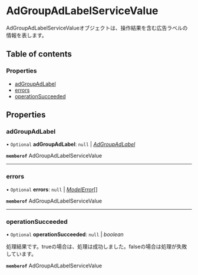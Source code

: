 # AdGroupAdLabelServiceValue


<div lang=\"ja\">AdGroupAdLabelServiceValueオブジェクトは、操作結果を含む広告ラベルの情報を表します。</div> 

## Table of contents

### Properties

- [adGroupAdLabel](adgroupadlabelservicevalue.md#adgroupadlabel)
- [errors](adgroupadlabelservicevalue.md#errors)
- [operationSucceeded](adgroupadlabelservicevalue.md#operationsucceeded)

## Properties

### adGroupAdLabel

• `Optional` **adGroupAdLabel**: ``null`` \| [*AdGroupAdLabel*](adgroupadlabel.md)

**`memberof`** AdGroupAdLabelServiceValue

___

### errors

• `Optional` **errors**: ``null`` \| [*ModelError*](modelerror.md)[]

**`memberof`** AdGroupAdLabelServiceValue

___

### operationSucceeded

• `Optional` **operationSucceeded**: ``null`` \| *boolean*

<div lang=\"ja\">処理結果です。trueの場合は、処理は成功しました。falseの場合は処理が失敗しています。</div> 

**`memberof`** AdGroupAdLabelServiceValue
